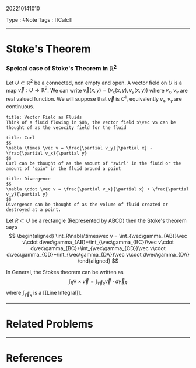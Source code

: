 202210141010

Type : #Note
Tags : [[Calc]]

---
# Stoke's Theorem
### Speical case of Stoke's Theorem in $\mathbb R^2$ 
Let $U\subset \mathbb R^2$ be a connected, non empty and open. A vector field on $U$ is a map $\vec v: U\to \mathbb R^2$.
We can write $\vec v(x, y) = \big(v_x(x,y), v_y(x,y)\big)$ where $v_x, v_y$ are real valued function. We will suppose that $\vec v$ is $C^1$, equivalently $v_x, v_y$ are continuous.

```ad-info
title: Vector Field as Fluids
Think of a fluid flowing in $U$, the vector field $\vec v$ can be thought of as the vecocity field for the fluid
```

```ad-note
title: Curl
$$
\nabla \times \vec v = \frac{\partial v_y}{\partial x} - \frac{\partial v_x}{\partial y}
$$
Curl can be thought of as the amount of "swirl" in the fluid or the amount of "spin" in the fluid around a point
```
```ad-note
title: Divergence
$$
\nabla \cdot \vec v = \frac{\partial v_x}{\partial x} + \frac{\partial v_y}{\partial y}
$$
Divergence can be thought of as the volume of fluid created or destroyed at a point.
```
Let $R\subset U$ be a rectangle (Represented by ABCD) then the Stoke's theorem says
$$
\begin{aligned}
\int_R\nabla\times\vec v = \int_{\vec\gamma_{AB}}\vec v\cdot d\vec\gamma_{AB}+\int_{\vec\gamma_{BC}}\vec v\cdot d\vec\gamma_{BC}+\int_{\vec\gamma_{CD}}\vec v\cdot d\vec\gamma_{CD}+\int_{\vec\gamma_{DA}}\vec v\cdot d\vec\gamma_{DA}
\end{aligned}
$$

In General, the Stokes theorem can be written as 
$$
\int_R\nabla\times\vec v = \int_{\vec\gamma_R} \vec v\cdot d\vec\gamma_R
$$
where $\int_{\vec\gamma_R}$ is a [[Line Integral]].


---
# Related Problems

---
# References

